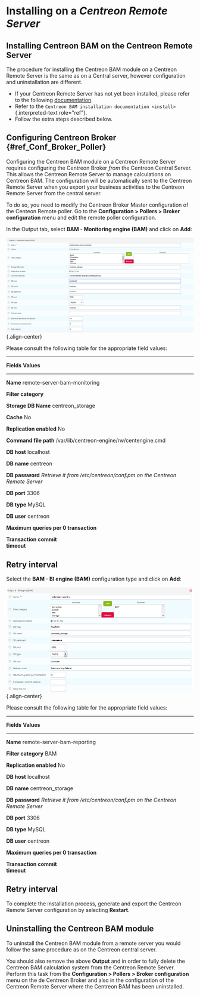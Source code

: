 Installing on a *Centreon Remote Server*
========================================

Installing Centreon BAM on the Centreon Remote Server
-----------------------------------------------------

The procedure for installing the Centreon BAM module on a Centreon
Remote Server is the same as on a Central server, however configuration
and uninstallation are different.

-   If your Centreon Remote Server has not yet been installed, please
    refer to the following
    [documentation](https://documentation.centreon.com/docs/centreon/en/latest/administration_guide/poller/install_remote_server.html).
-   Refer to the
    `Centreon BAM installation documentation <install>`{.interpreted-text
    role="ref"}.
-   Follow the extra steps described below.

Configuring Centreon Broker {#ref_Conf_Broker_Poller}
---------------------------

Configuring the Centreon BAM module on a Centreon Remote Server requires
configuring the Centreon Broker *from* the Centreon Central Server. This
allows the Centreon Remote Server to manage calculations on Centreon
BAM. The configuration will be automatically sent to the Centreon Remote
Server when you export your business activities to the Centreon Remote
Server from the central server.

To do so, you need to modify the Centreon Broker Master configuration of
the Centeon Remote poller. Go to the **Configuration \> Pollers \>
Broker configuration** menu and edit the remote poller configuration.

In the Output tab, select **BAM - Monitoring engine (BAM)** and click on
**Add**:

![image](../images/remote-server/conf_poller_bam_monitoring.png){.align-center}

Please consult the following table for the appropriate field values:

  -----------------------------------------------------------------------
  **Fields**               **Values**
  ------------------------ ----------------------------------------------
  **Name**                 remote-server-bam-monitoring

  **Filter category**      

  **Storage DB Name**      centreon\_storage

  **Cache**                No

  **Replication enabled**  No

  **Command file path**    /var/lib/centreon-engine/rw/centengine.cmd

  **DB host**              localhost

  **DB name**              centreon

  **DB password**          *Retrieve it from /etc/centreon/conf.pm on the
                           Centreon Remote Server*

  **DB port**              3306

  **DB type**              MySQL

  **DB user**              centreon

  **Maximum queries per    0
  transaction**            

  **Transaction commit     
  timeout**                

  **Retry interval**       
  -----------------------------------------------------------------------

Select the **BAM - BI engine (BAM)** configuration type and click on
**Add**:

![image](../images/remote-server/conf_poller_bam_reporting.png){.align-center}

Please consult the following table for the appropriate field values:

  -----------------------------------------------------------------------
  **Fields**               **Values**
  ------------------------ ----------------------------------------------
  **Name**                 remote-server-bam-reporting

  **Filter category**      BAM

  **Replication enabled**  No

  **DB host**              localhost

  **DB name**              centreon\_storage

  **DB password**          *Retrieve it from /etc/centreon/conf.pm on the
                           Centreon Remote Server*

  **DB port**              3306

  **DB type**              MySQL

  **DB user**              centreon

  **Maximum queries per    0
  transaction**            

  **Transaction commit     
  timeout**                

  **Retry interval**       
  -----------------------------------------------------------------------

To complete the installation process, generate and export the Centreon
Remote Server configuration by selecting **Restart**.

Uninstalling the Centreon BAM module
------------------------------------

To uninstall the Centreon BAM module from a remote server you would
follow the same procedure as on the Centreon central server.

You should also remove the above **Output** and in order to fully delete
the Centreon BAM calculation system from the Centreon Remote Server.
Perform this task from the **Configuration \> Pollers \> Broker
configuration** menu on the de Centreon Broker and also in the
configuration of the Centreon Remote Server where the Centreon BAM has
been uninstalled.
